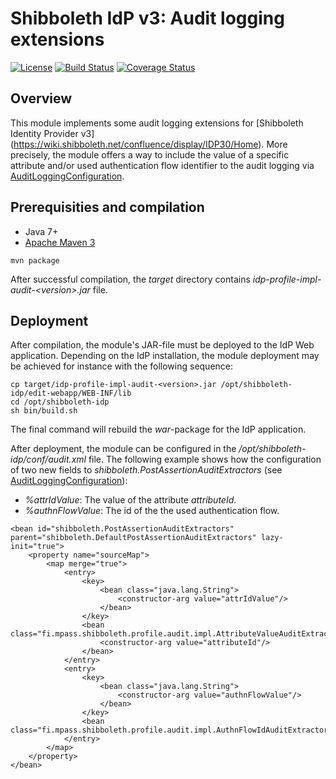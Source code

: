 # Shibboleth IdP v3: Audit logging extensions

[![License](http://img.shields.io/:license-mit-blue.svg)](https://opensource.org/licenses/MIT)
[![Build Status](https://travis-ci.org/mpassid/shibboleth-idp-audit-ext.svg?branch=master)](https://travis-ci.org/mpassid/shibboleth-idp-audit-ext)
[![Coverage Status](https://coveralls.io/repos/github/mpassid/shibboleth-idp-audit-ext/badge.svg?branch=master)](https://coveralls.io/github/mpassid/shibboleth-idp-audit-ext?branch=master)

## Overview

This module implements some audit logging extensions for [Shibboleth Identity Provider v3]
(https://wiki.shibboleth.net/confluence/display/IDP30/Home). More precisely, the module offers a way to
include the value of a specific attribute and/or used authentication flow identifier to the audit logging via
[AuditLoggingConfiguration](https://wiki.shibboleth.net/confluence/display/IDP30/AuditLoggingConfiguration).

## Prerequisities and compilation

- Java 7+
- [Apache Maven 3](https://maven.apache.org/)

```
mvn package
```

After successful compilation, the _target_ directory contains _idp-profile-impl-audit-\<version\>.jar_ file.

## Deployment

After compilation, the module's JAR-file must be deployed to the IdP Web
application. Depending on the IdP installation, the module deployment may be achieved for instance 
with the following sequence:

```
cp target/idp-profile-impl-audit-<version>.jar /opt/shibboleth-idp/edit-webapp/WEB-INF/lib
cd /opt/shibboleth-idp
sh bin/build.sh
```

The final command will rebuild the _war_-package for the IdP application.

After deployment, the module can be configured in the _/opt/shibboleth-idp/conf/audit.xml_ file. The following
example shows how the configuration of two new fields to *shibboleth.PostAssertionAuditExtractors* (see
[AuditLoggingConfiguration](https://wiki.shibboleth.net/confluence/display/IDP30/AuditLoggingConfiguration)):

* _%attrIdValue_: The value of the attribute _attributeId_.
* _%authnFlowValue_: The id of the the used authentication flow.

```
<bean id="shibboleth.PostAssertionAuditExtractors" parent="shibboleth.DefaultPostAssertionAuditExtractors" lazy-init="true">
    <property name="sourceMap">
        <map merge="true">
            <entry>
                <key>
                    <bean class="java.lang.String">
                        <constructor-arg value="attrIdValue"/>
                    </bean>
                </key>
                <bean class="fi.mpass.shibboleth.profile.audit.impl.AttributeValueAuditExtractor">
                    <constructor-arg value="attributeId"/>
                </bean>
            </entry>
            <entry>
                <key>
                    <bean class="java.lang.String">
                        <constructor-arg value="authnFlowValue"/>
                    </bean>
                </key>
                <bean class="fi.mpass.shibboleth.profile.audit.impl.AuthnFlowIdAuditExtractor"/>
            </entry>
        </map>
    </property>
</bean>
```
